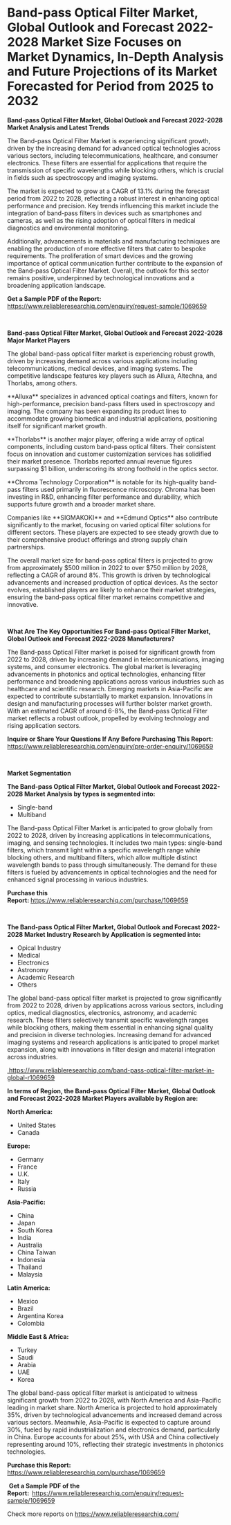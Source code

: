 <p><h1>Band-pass Optical Filter Market, Global Outlook and Forecast 2022-2028 Market Size Focuses on Market Dynamics, In-Depth Analysis and Future Projections of its Market Forecasted for Period from 2025 to 2032</h1></p><p><strong>Band-pass Optical Filter Market, Global Outlook and Forecast 2022-2028 Market Analysis and Latest Trends</strong></p>
<p><p>The Band-pass Optical Filter Market is experiencing significant growth, driven by the increasing demand for advanced optical technologies across various sectors, including telecommunications, healthcare, and consumer electronics. These filters are essential for applications that require the transmission of specific wavelengths while blocking others, which is crucial in fields such as spectroscopy and imaging systems. </p><p>The market is expected to grow at a CAGR of 13.1% during the forecast period from 2022 to 2028, reflecting a robust interest in enhancing optical performance and precision. Key trends influencing this market include the integration of band-pass filters in devices such as smartphones and cameras, as well as the rising adoption of optical filters in medical diagnostics and environmental monitoring.</p><p>Additionally, advancements in materials and manufacturing techniques are enabling the production of more effective filters that cater to bespoke requirements. The proliferation of smart devices and the growing importance of optical communication further contribute to the expansion of the Band-pass Optical Filter Market. Overall, the outlook for this sector remains positive, underpinned by technological innovations and a broadening application landscape.</p></p>
<p><strong>Get a Sample PDF of the Report:&nbsp;</strong> <a href="https://www.reliableresearchiq.com/enquiry/request-sample/1069659?utm_campaign=2797&utm_medium=2&utm_source=Github&utm_content=ia&utm_term=21032025&utm_id=band-pass-optical-filter-market-global-outlook-and-forecast-2022-2028">https://www.reliableresearchiq.com/enquiry/request-sample/1069659</a></p>
<p>&nbsp;</p>
<p><strong>Band-pass Optical Filter Market, Global Outlook and Forecast 2022-2028 Major Market Players</strong></p>
<p><p>The global band-pass optical filter market is experiencing robust growth, driven by increasing demand across various applications including telecommunications, medical devices, and imaging systems. The competitive landscape features key players such as Alluxa, Altechna, and Thorlabs, among others.</p><p>**Alluxa** specializes in advanced optical coatings and filters, known for high-performance, precision band-pass filters used in spectroscopy and imaging. The company has been expanding its product lines to accommodate growing biomedical and industrial applications, positioning itself for significant market growth.</p><p>**Thorlabs** is another major player, offering a wide array of optical components, including custom band-pass optical filters. Their consistent focus on innovation and customer customization services has solidified their market presence. Thorlabs reported annual revenue figures surpassing $1 billion, underscoring its strong foothold in the optics sector.</p><p>**Chroma Technology Corporation** is notable for its high-quality band-pass filters used primarily in fluorescence microscopy. Chroma has been investing in R&D, enhancing filter performance and durability, which supports future growth and a broader market share.</p><p>Companies like **SIGMAKOKI** and **Edmund Optics** also contribute significantly to the market, focusing on varied optical filter solutions for different sectors. These players are expected to see steady growth due to their comprehensive product offerings and strong supply chain partnerships.</p><p>The overall market size for band-pass optical filters is projected to grow from approximately $500 million in 2022 to over $750 million by 2028, reflecting a CAGR of around 8%. This growth is driven by technological advancements and increased production of optical devices. As the sector evolves, established players are likely to enhance their market strategies, ensuring the band-pass optical filter market remains competitive and innovative.</p></p>
<p>&nbsp;</p>
<p><strong>What Are The Key Opportunities For Band-pass Optical Filter Market, Global Outlook and Forecast 2022-2028 Manufacturers?</strong></p>
<p><p>The Band-pass Optical Filter market is poised for significant growth from 2022 to 2028, driven by increasing demand in telecommunications, imaging systems, and consumer electronics. The global market is leveraging advancements in photonics and optical technologies, enhancing filter performance and broadening applications across various industries such as healthcare and scientific research. Emerging markets in Asia-Pacific are expected to contribute substantially to market expansion. Innovations in design and manufacturing processes will further bolster market growth. With an estimated CAGR of around 6-8%, the Band-pass Optical Filter market reflects a robust outlook, propelled by evolving technology and rising application sectors.</p></p>
<p><strong>Inquire or Share Your Questions If Any Before Purchasing This Report:</strong> <a href="https://www.reliableresearchiq.com/enquiry/pre-order-enquiry/1069659?utm_campaign=2797&utm_medium=2&utm_source=Github&utm_content=ia&utm_term=21032025&utm_id=band-pass-optical-filter-market-global-outlook-and-forecast-2022-2028">https://www.reliableresearchiq.com/enquiry/pre-order-enquiry/1069659</a></p>
<p>&nbsp;</p>
<p><strong>Market Segmentation</strong></p>
<p><strong>The Band-pass Optical Filter Market, Global Outlook and Forecast 2022-2028 Market Analysis by types is segmented into:</strong></p>
<p><ul><li>Single-band</li><li>Multiband</li></ul></p>
<p><p>The Band-pass Optical Filter Market is anticipated to grow globally from 2022 to 2028, driven by increasing applications in telecommunications, imaging, and sensing technologies. It includes two main types: single-band filters, which transmit light within a specific wavelength range while blocking others, and multiband filters, which allow multiple distinct wavelength bands to pass through simultaneously. The demand for these filters is fueled by advancements in optical technologies and the need for enhanced signal processing in various industries.</p></p>
<p><strong>Purchase this Report:&nbsp;</strong><a href="https://www.reliableresearchiq.com/purchase/1069659?utm_campaign=2797&utm_medium=2&utm_source=Github&utm_content=ia&utm_term=21032025&utm_id=band-pass-optical-filter-market-global-outlook-and-forecast-2022-2028">https://www.reliableresearchiq.com/purchase/1069659</a></p>
<p>&nbsp;</p>
<p><strong>The Band-pass Optical Filter Market, Global Outlook and Forecast 2022-2028 Market Industry Research by Application is segmented into:</strong></p>
<p><ul><li>Opical Industry</li><li>Medical</li><li>Electronics</li><li>Astronomy</li><li>Academic Research</li><li>Others</li></ul></p>
<p><p>The global band-pass optical filter market is projected to grow significantly from 2022 to 2028, driven by applications across various sectors, including optics, medical diagnostics, electronics, astronomy, and academic research. These filters selectively transmit specific wavelength ranges while blocking others, making them essential in enhancing signal quality and precision in diverse technologies. Increasing demand for advanced imaging systems and research applications is anticipated to propel market expansion, along with innovations in filter design and material integration across industries.</p></p>
<p><a href="https://www.reliableresearchiq.com/band-pass-optical-filter-market-in-global-r1069659?utm_campaign=2797&utm_medium=2&utm_source=Github&utm_content=ia&utm_term=21032025&utm_id=band-pass-optical-filter-market-global-outlook-and-forecast-2022-2028">&nbsp;https://www.reliableresearchiq.com/band-pass-optical-filter-market-in-global-r1069659</a></p>
<p><strong>In terms of Region, the Band-pass Optical Filter Market, Global Outlook and Forecast 2022-2028 Market Players available by Region are:</strong></p>
<p>
    <p> <strong> North America: </strong>
        <ul>
            <li>United States</li>
            <li>Canada</li>
        </ul>
        </p> 
    <p> <strong> Europe: </strong>
        <ul>
            <li>Germany</li>
            <li>France</li>
            <li>U.K.</li>
            <li>Italy</li>
            <li>Russia</li>
        </ul>
        </p> 
    <p> <strong> Asia-Pacific: </strong>
        <ul>
            <li>China</li>
            <li>Japan</li>
            <li>South Korea</li>
            <li>India</li>
            <li>Australia</li>
            <li>China Taiwan</li>
            <li>Indonesia</li>
            <li>Thailand</li>
            <li>Malaysia</li>
        </ul>
        </p> 
    <p> <strong> Latin America: </strong>
        <ul>
            <li>Mexico</li>
            <li>Brazil</li>
            <li>Argentina Korea</li>
            <li>Colombia</li>
        </ul>
        </p> 
    <p> <strong> Middle East & Africa: </strong>
        <ul>
            <li>Turkey</li>
            <li>Saudi</li>
            <li>Arabia</li>
            <li>UAE</li>
            <li>Korea</li>
        </ul>
    </p>
    </p>
<p><p>The global band-pass optical filter market is anticipated to witness significant growth from 2022 to 2028, with North America and Asia-Pacific leading in market share. North America is projected to hold approximately 35%, driven by technological advancements and increased demand across various sectors. Meanwhile, Asia-Pacific is expected to capture around 30%, fueled by rapid industrialization and electronics demand, particularly in China. Europe accounts for about 25%, with USA and China collectively representing around 10%, reflecting their strategic investments in photonics technologies.</p></p>
<p><strong>Purchase this Report: </strong><a href="https://www.reliableresearchiq.com/purchase/1069659?utm_campaign=2797&utm_medium=2&utm_source=Github&utm_content=ia&utm_term=21032025&utm_id=band-pass-optical-filter-market-global-outlook-and-forecast-2022-2028">https://www.reliableresearchiq.com/purchase/1069659</a></p>
<p>&nbsp;<strong>Get a Sample PDF of the Report:&nbsp;&nbsp;</strong><a href="https://www.reliableresearchiq.com/enquiry/request-sample/1069659?utm_campaign=2797&utm_medium=2&utm_source=Github&utm_content=ia&utm_term=21032025&utm_id=band-pass-optical-filter-market-global-outlook-and-forecast-2022-2028">https://www.reliableresearchiq.com/enquiry/request-sample/1069659</a></p>
<p><strong></strong></p>
<p>Check more reports on <a href="https://www.reliableresearchiq.com/?utm_campaign=2797&utm_medium=2&utm_source=Github&utm_content=ia&utm_term=21032025&utm_id=band-pass-optical-filter-market-global-outlook-and-forecast-2022-2028">https://www.reliableresearchiq.com/</a></p>